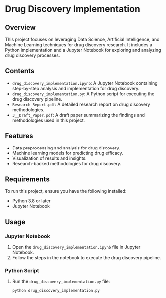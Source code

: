 # Drug Discovery Implementation

## Overview

This project focuses on leveraging Data Science, Artificial Intelligence, and Machine Learning techniques for drug discovery research. It includes a Python implementation and a Jupyter Notebook for exploring and analyzing drug discovery processes.

## Contents

- `drug_discovery_implementation.ipynb`: A Jupyter Notebook containing step-by-step analysis and implementation for drug discovery.
- `drug_discovery_implementation.py`: A Python script for executing the drug discovery pipeline.
- `Research Report.pdf`: A detailed research report on drug discovery methodologies.
- `3__Draft_Paper.pdf`: A draft paper summarizing the findings and methodologies used in this project.

## Features

- Data preprocessing and analysis for drug discovery.
- Machine learning models for predicting drug efficacy.
- Visualization of results and insights.
- Research-backed methodologies for drug discovery.

## Requirements

To run this project, ensure you have the following installed:

- Python 3.8 or later
- Jupyter Notebook


## Usage

### Jupyter Notebook
1. Open the `drug_discovery_implementation.ipynb` file in Jupyter Notebook.
2. Follow the steps in the notebook to execute the drug discovery pipeline.

### Python Script
1. Run the `drug_discovery_implementation.py` file:
   ```cmd
   python drug_discovery_implementation.py
   ```
